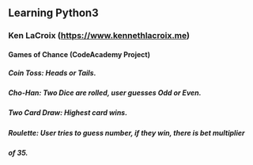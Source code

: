 ## Learning Python3
### Ken LaCroix (https://www.kennethlacroix.me)

#### Games of Chance (CodeAcademy Project)

##### Coin Toss: Heads or Tails.
##### Cho-Han: Two Dice are rolled, user guesses Odd or Even.
##### Two Card Draw: Highest card wins.
##### Roulette: User tries to guess number, if they win, there is bet multiplier
##### of 35.
